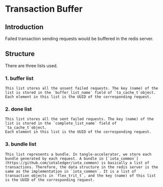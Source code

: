 # Transaction Buffer

## Introduction

Failed transaction sending requests would be buffered in the redis server.

## Structure

There are three lists used.

### 1. buffer list

    This list stores all the unsent failed requests. The key (name) of the list is stored in the `buffer_list_name` field of `ta_cache_t`object.
    Each element in this list is the UUID of the corresponding request.

### 2. done list

    This list stores all the sent failed requests. The key (name) of the list is stored in the `complete_list_name` field of `ta_cache_t`object.
    Each element in this list is the UUID of the corresponding request.

### 3. bundle list

    This list represents a bundle. In tangle-accelerator, we store each bundle generated by each request. A bundle in [`iota_common`](https://github.com/iotaledger/iota_common) is basically a list of transactions. Therefore, the data structure in the redis server is the same as the implementation in `iota_common`. It is a list of transaction objects in `flex_trit_t`, and the key (name) of this list is the UUID of the corresponding request.

